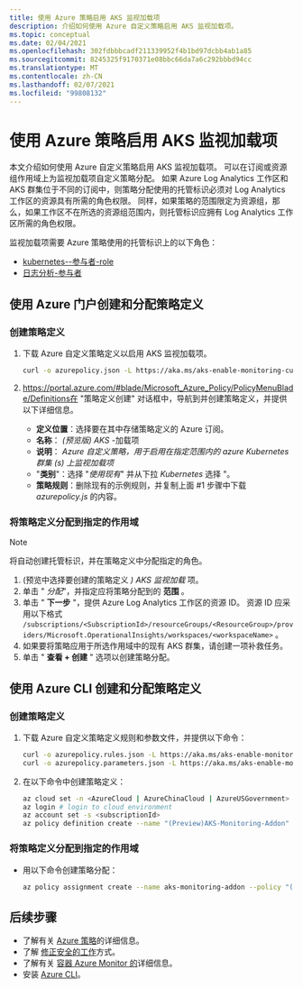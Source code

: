 ```yaml
---
title: 使用 Azure 策略启用 AKS 监视加载项
description: 介绍如何使用 Azure 自定义策略启用 AKS 监视加载项。
ms.topic: conceptual
ms.date: 02/04/2021
ms.openlocfilehash: 302fdbbbcadf211339952f4b1bd97dcbb4ab1a85
ms.sourcegitcommit: 8245325f9170371e08bbc66da7a6c292bbbd94cc
ms.translationtype: MT
ms.contentlocale: zh-CN
ms.lasthandoff: 02/07/2021
ms.locfileid: "99808132"
---
```

# <a name="enable-aks-monitoring-addon-using-azure-policy"></a>使用 Azure 策略启用 AKS 监视加载项
本文介绍如何使用 Azure 自定义策略启用 AKS 监视加载项。 可以在订阅或资源组作用域上为监视加载项自定义策略分配。 如果 Azure Log Analytics 工作区和 AKS 群集位于不同的订阅中，则策略分配使用的托管标识必须对 Log Analytics 工作区的资源具有所需的角色权限。 同样，如果策略的范围限定为资源组，那么，如果工作区不在所选的资源组范围内，则托管标识应拥有 Log Analytics 工作区所需的角色权限。

监视加载项需要 Azure 策略使用的托管标识上的以下角色：

 - [kubernetes--参与者-role](https://docs.microsoft.com/azure/role-based-access-control/built-in-roles#azure-kubernetes-service-contributor-role)
 - [日志分析-参与者](https://docs.microsoft.com/azure/role-based-access-control/built-in-roles#log-analytics-contributor)

## <a name="create-and-assign-policy-definition-using-azure-portal"></a>使用 Azure 门户创建和分配策略定义

### <a name="create-policy-definition"></a>创建策略定义

1. 下载 Azure 自定义策略定义以启用 AKS 监视加载项。
 
    ``` sh
    curl -o azurepolicy.json -L https://aka.ms/aks-enable-monitoring-custom-policy
    ```

3. https://portal.azure.com/#blade/Microsoft_Azure_Policy/PolicyMenuBlade/Definitions在 "策略定义创建" 对话框中，导航到并创建策略定义，并提供以下详细信息。
 
    - **定义位置**：选择要在其中存储策略定义的 Azure 订阅。
    - **名称**： *(预览版) AKS* -加载项
    - **说明**： *Azure 自定义策略，用于启用在指定范围内的 azure Kubernetes 群集 (s) 上监视加载项*
    - "**类别**"：选择 "*使用现有*" 并从下拉 *Kubernetes* 选择 "。
    - **策略规则**：删除现有的示例规则，并复制上面 #1 步骤中下载 *azurepolicy.js* 的内容。

### <a name="assign-policy-definition-to-specified-scope"></a>将策略定义分配到指定的作用域

> [!NOTE]
>  将自动创建托管标识，并在策略定义中分配指定的角色。

1.  (预览中选择要创建的策略定义 *) AKS 监视加载* 项。
4. 单击 " *分配*"，并指定应将策略分配到的 **范围** 。 
5. 单击 " **下一步** "，提供 Azure Log Analytics 工作区的资源 ID。 资源 ID 应采用以下格式 `/subscriptions/<SubscriptionId>/resourceGroups/<ResourceGroup>/providers/Microsoft.OperationalInsights/workspaces/<workspaceName>` 。
6. 如果要将策略应用于所选作用域中的现有 AKS 群集，请创建一项补救任务。
7. 单击 " **查看 + 创建** " 选项以创建策略分配。
   
## <a name="create-and-assign-policy-definition-using-azure-cli"></a>使用 Azure CLI 创建和分配策略定义

### <a name="create-policy-definition"></a>创建策略定义

1. 下载 Azure 自定义策略定义规则和参数文件，并提供以下命令：

    ``` sh
    curl -o azurepolicy.rules.json -L https://aka.ms/aks-enable-monitoring-custom-policy-rules
    curl -o azurepolicy.parameters.json -L https://aka.ms/aks-enable-monitoring-custom-policy-parameters
    ```

2. 在以下命令中创建策略定义：

    ``` sh
    az cloud set -n <AzureCloud | AzureChinaCloud | AzureUSGovernment> # set the Azure cloud
    az login # login to cloud environment 
    az account set -s <subscriptionId>
    az policy definition create --name "(Preview)AKS-Monitoring-Addon" --display-name "(Preview)AKS-Monitoring-Addon" --mode Indexed --metadata version=1.0.0 category=Kubernetes --rules azurepolicy.rules.json --params azurepolicy.parameters.json
    ```

### <a name="assign-policy-definition-to-specified-scope"></a>将策略定义分配到指定的作用域

- 用以下命令创建策略分配：

    ``` sh
    az policy assignment create --name aks-monitoring-addon --policy "(Preview)AKS-Monitoring-Addon" --assign-identity --identity-scope /subscriptions/<subscriptionId> --role Contributor --scope /subscriptions/<subscriptionId> --location <locatio> --role Contributor --scope /subscriptions/<subscriptionId> -p "{ \"workspaceResourceId\": { \"value\":  \"/subscriptions/<subscriptionId>/resourcegroups/<resourceGroupName>/providers/microsoft.operationalinsights/workspaces/<workspaceName>\" } }"
    ```

## <a name="next-steps"></a>后续步骤

- 了解有关 [Azure 策略](../../governance/policy/overview.md)的详细信息。
- 了解 [修正安全的工作](../../governance/policy/how-to/remediate-resources.md#how-remediation-security-works)方式。
- 了解有关 [容器 Azure Monitor 的](../insights/container-insights-overview.md)详细信息。
- 安装 [Azure CLI](https://docs.microsoft.com/cli/azure/install-azure-cli)。

